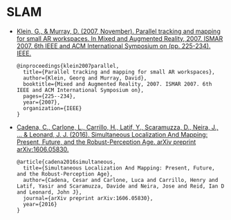 # SLAM

- [Klein, G., & Murray, D. (2007, November). Parallel tracking and mapping for small AR workspaces. 
  In Mixed and Augmented Reality, 2007. ISMAR 2007. 6th IEEE and ACM International Symposium on 
  (pp. 225-234). IEEE.][KleinMurray2007]
  
  ```
  @inproceedings{klein2007parallel,
    title={Parallel tracking and mapping for small AR workspaces},
    author={Klein, Georg and Murray, David},
    booktitle={Mixed and Augmented Reality, 2007. ISMAR 2007. 6th IEEE and ACM International Symposium on},
    pages={225--234},
    year={2007},
    organization={IEEE}
  }
  ```

- [Cadena, C., Carlone, L., Carrillo, H., Latif, Y., Scaramuzza, D., Neira, J., ... & Leonard, J. J. 
  (2016). Simultaneous Localization And Mapping: Present, Future, and the Robust-Perception Age. 
  arXiv preprint arXiv:1606.05830.][CadenaEtAl2016]

  ```
  @article{cadena2016simultaneous,
    title={Simultaneous Localization And Mapping: Present, Future, and the Robust-Perception Age},
    author={Cadena, Cesar and Carlone, Luca and Carrillo, Henry and Latif, Yasir and Scaramuzza, Davide and Neira, Jose and Reid, Ian D and Leonard, John J},
    journal={arXiv preprint arXiv:1606.05830},
    year={2016}
  }
  ```


[KleinMurray2007]: http://www.robots.ox.ac.uk/~gk/publications/KleinMurray2007ISMAR.pdf
[CadenaEtAl2016]: http://www.arxiv.org/pdf/1606.05830v2.pdf
